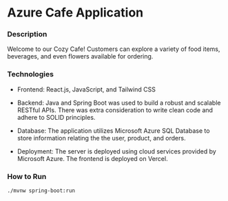 # Azure Cafe Application

### Description

Welcome to our Cozy Cafe! Customers can explore a variety of food items, beverages, and even flowers available for ordering.

### Technologies

- Frontend: React.js, JavaScript, and Tailwind CSS

- Backend: Java and Spring Boot was used to build a robust and scalable RESTful APIs. There was extra consideration to write clean code and adhere to SOLID principles.

- Database: The application utilizes Microsoft Azure SQL Database to store information relating the the user, product, and orders.

- Deployment: The server is deployed using cloud services provided by Microsoft Azure. The frontend is deployed on Vercel.

### How to Run

```
./mvnw spring-boot:run
```